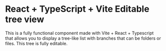 # React + TypeScript + Vite Editable tree view

This is a fully functional component made with Vite + React + Typescript that allows you to display a tree-like list with branches that can be folders or files. This tree is fully editable.

